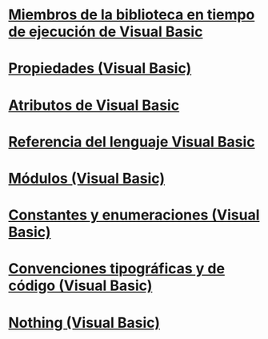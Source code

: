 # [Miembros de la biblioteca en tiempo de ejecución de Visual Basic](runtime-library-members.md)
# [Propiedades (Visual Basic)](properties.md)
# [Atributos de Visual Basic](attributes.md)
# [Referencia del lenguaje Visual Basic](index.md)
# [Módulos (Visual Basic)](modules.md)
# [Constantes y enumeraciones (Visual Basic)](constants-and-enumerations.md)
# [Convenciones tipográficas y de código (Visual Basic)](typographic-and-code-conventions.md)
# [Nothing (Visual Basic)](nothing.md)
